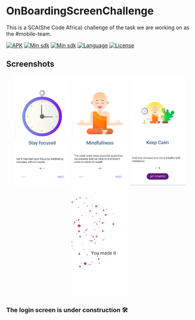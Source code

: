 # OnBoardingScreenChallenge
This is a SCA(She Code Africa) challenge of the task we are working on as the #mobile-team.

[![APK](https://img.shields.io/badge/download-APK-E53935.svg)](https://github.com/carolinemusyoka/OnBoardingScreenChallenge/blob/master/app/onboardingscreen.apk?raw=true)
[![Min sdk](https://img.shields.io/badge/platform-Android-00E676.svg)](https://github.com/carolinemusyoka/OnBoardingScreenChallenge/blob/master/app/build.gradle)
[![Min sdk](https://img.shields.io/badge/minsdk-21-yellow.svg)](https://github.com/carolinemusyoka/OnBoardingScreenChallenge/blob/master/app/build.gradle)
[![Language](https://img.shields.io/badge/language-kotlin-orange.svg)](https://github.com/carolinemusyoka/OnBoardingScreenChallenge/blob/master/app/build.gradle)
[![License](https://img.shields.io/apm/l/vim-mode)](/blob/master/LICENSE)

## Screenshots 
<p align="center">
<img src="/images/1.png" width="30%"/>
<img src="/images/2.png" width="30%"/> 
<img src="/images/3.png" width="30%"/>
<img src="/images/4.png" width="30%"/>

  
</p>

### The login screen is under construction :hammer_and_wrench:
